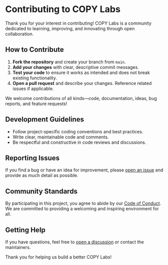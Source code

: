# Contributing to COPY Labs

Thank you for your interest in contributing! COPY Labs is a community dedicated to learning, improving, and innovating through open collaboration.

## How to Contribute

1. **Fork the repository** and create your branch from `main`.
2. **Add your changes** with clear, descriptive commit messages.
3. **Test your code** to ensure it works as intended and does not break existing functionality.
4. **Open a pull request** and describe your changes. Reference related issues if applicable.

We welcome contributions of all kinds—code, documentation, ideas, bug reports, and feature requests!

## Development Guidelines

- Follow project-specific coding conventions and best practices.
- Write clear, maintainable code and comments.
- Be respectful and constructive in code reviews and discussions.

## Reporting Issues

If you find a bug or have an idea for improvement, please [open an issue](../../issues) and provide as much detail as possible.

## Community Standards

By participating in this project, you agree to abide by our [Code of Conduct](CODE_OF_CONDUCT.md). We are committed to providing a welcoming and inspiring environment for all.

## Getting Help

If you have questions, feel free to [open a discussion](../../discussions) or contact the maintainers.

Thank you for helping us build a better COPY Labs!
